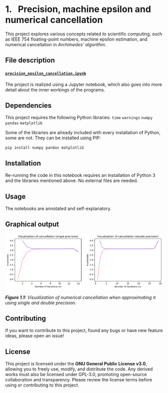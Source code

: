 # 1. &nbsp; Precision, machine epsilon and numerical cancellation
This project explores various concepts related to scientific computing, such as IEEE 754 floating-point numbers, machine epsilon estimation, and numerical cancellation in *Archimedes' algorithm*.

## File description
#### <a href="precision_epsilon_cancellation.ipynb">`precision_epsilon_cancellation.ipynb`</a>
The project is realized using a Jupyter notebook, which also goes into more detail about the inner workings of the programs.

## Dependencies
This project requires the following Python libraries:
`time`
`warnings`
`numpy`
`pandas`
`matplotlib`

Some of the libraries are already included with every installation of Python, some are not. They can be installed using PIP:
```
pip install numpy pandas matplotlib
```

## Installation
Re-running the code in this notebook requires an installation of Python 3 and the libraries mentioned above. No external files are needed.

## Usage
The notebooks are annotated and self-explanatory.

## Graphical output
<img src="output/numerical_cancellation.png" alt="Visualization of numerical cancellation">

***Figure 1.1:** Visualization of numerical cancellation when approximating &pi; using single and double precision.*

## Contributing
If you want to contribute to this project, found any bugs or have new feature ideas, please open an issue!

## License
This project is licensed under the **GNU General Public License v3.0**, allowing you to freely use, modify, and distribute the code. Any derived works must also be licensed under GPL-3.0, promoting open-source collaboration and transparency. Please review the license terms before using or contributing to this project.
